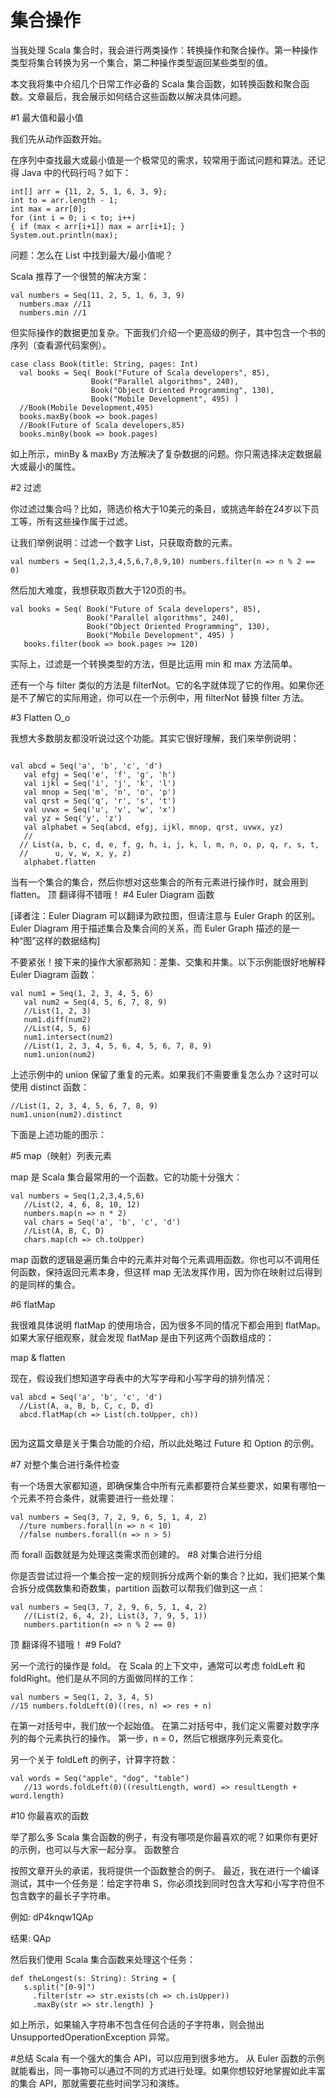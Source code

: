 # 集合操作




当我处理 Scala 集合时，我会进行两类操作：转换操作和聚合操作。第一种操作类型将集合转换为另一个集合，第二种操作类型返回某些类型的值。

本文我将集中介绍几个日常工作必备的 Scala 集合函数，如转换函数和聚合函数。文章最后，我会展示如何结合这些函数以解决具体问题。

#1 最大值和最小值

我们先从动作函数开始。

在序列中查找最大或最小值是一个极常见的需求，较常用于面试问题和算法。还记得 Java 中的代码行吗？如下：

```
int[] arr = {11, 2, 5, 1, 6, 3, 9}; 
int to = arr.length - 1; 
int max = arr[0]; 
for (int i = 0; i < to; i++) 
{ if (max < arr[i+1]) max = arr[i+1]; } 
System.out.println(max);
```

问题：怎么在 List 中找到最大/最小值呢？

Scala 推荐了一个很赞的解决方案：

```
val numbers = Seq(11, 2, 5, 1, 6, 3, 9) 
  numbers.max //11 
  numbers.min //1
```

但实际操作的数据更加复杂。下面我们介绍一个更高级的例子，其中包含一个书的序列（查看源代码案例）。

```
case class Book(title: String, pages: Int) 
  val books = Seq( Book("Future of Scala developers", 85), 
                  Book("Parallel algorithms", 240), 
                  Book("Object Oriented Programming", 130), 
                  Book("Mobile Development", 495) ) 
  //Book(Mobile Development,495) 
  books.maxBy(book => book.pages) 
  //Book(Future of Scala developers,85) 
  books.minBy(book => book.pages)

```
如上所示，minBy & maxBy 方法解决了复杂数据的问题。你只需选择决定数据最大或最小的属性。

#2 过滤

你过滤过集合吗？比如，筛选价格大于10美元的条目，或挑选年龄在24岁以下员工等，所有这些操作属于过滤。

让我们举例说明：过滤一个数字 List，只获取奇数的元素。

```
val numbers = Seq(1,2,3,4,5,6,7,8,9,10) numbers.filter(n => n % 2 == 0)

```
然后加大难度，我想获取页数大于120页的书。

```
val books = Seq( Book("Future of Scala developers", 85), 
                 Book("Parallel algorithms", 240), 
                 Book("Object Oriented Programming", 130), 
                 Book("Mobile Development", 495) ) 
   books.filter(book => book.pages >= 120)
```

实际上，过滤是一个转换类型的方法，但是比运用 min 和 max 方法简单。

还有一个与 filter 类似的方法是 filterNot。它的名字就体现了它的作用。如果你还是不了解它的实际用途，你可以在一个示例中，用 filterNot 替换 filter 方法。


#3 Flatten O_o

我想大多数朋友都没听说过这个功能。其实它很好理解，我们来举例说明：

```

val abcd = Seq('a', 'b', 'c', 'd') 
   val efgj = Seq('e', 'f', 'g', 'h') 
   val ijkl = Seq('i', 'j', 'k', 'l') 
   val mnop = Seq('m', 'n', 'o', 'p') 
   val qrst = Seq('q', 'r', 's', 't') 
   val uvwx = Seq('u', 'v', 'w', 'x') 
   val yz = Seq('y', 'z') 
   val alphabet = Seq(abcd, efgj, ijkl, mnop, qrst, uvwx, yz) 
   // 
  // List(a, b, c, d, e, f, g, h, i, j, k, l, m, n, o, p, q, r, s, t,
  //      u, v, w, x, y, z) 
   alphabet.flatten

```

当有一个集合的集合，然后你想对这些集合的所有元素进行操作时，就会用到 flatten。
顶  翻译得不错哦！
#4 Euler Diagram 函数

[译者注：Euler Diagram 可以翻译为欧拉图，但请注意与 Euler Graph 的区别。Euler Diagram 用于描述集合及集合间的关系，而 Euler Graph 描述的是一种“图”这样的数据结构]

不要紧张！接下来的操作大家都熟知：差集、交集和并集。以下示例能很好地解释 Euler Diagram 函数：

```
val num1 = Seq(1, 2, 3, 4, 5, 6) 
   val num2 = Seq(4, 5, 6, 7, 8, 9) 
   //List(1, 2, 3) 
   num1.diff(num2) 
   //List(4, 5, 6) 
   num1.intersect(num2) 
   //List(1, 2, 3, 4, 5, 6, 4, 5, 6, 7, 8, 9) 
   num1.union(num2)
```
上述示例中的 union 保留了重复的元素。如果我们不需要重复怎么办？这时可以使用 distinct 函数：

```
//List(1, 2, 3, 4, 5, 6, 7, 8, 9) 
num1.union(num2).distinct
```
下面是上述功能的图示：
[](https://static.oschina.net/uploads/space/2016/1228/160909_30ZZ_2903254.png)

#5 map（映射）列表元素

map 是 Scala 集合最常用的一个函数。它的功能十分强大：

```
val numbers = Seq(1,2,3,4,5,6) 
   //List(2, 4, 6, 8, 10, 12) 
   numbers.map(n => n * 2) 
   val chars = Seq('a', 'b', 'c', 'd') 
   //List(A, B, C, D) 
   chars.map(ch => ch.toUpper)
```
map 函数的逻辑是遍历集合中的元素并对每个元素调用函数。你也可以不调用任何函数，保持返回元素本身，但这样 map 无法发挥作用，因为你在映射过后得到的是同样的集合。

#6 flatMap

我很难具体说明 flatMap 的使用场合，因为很多不同的情况下都会用到 flatMap。如果大家仔细观察，就会发现 flatMap 是由下列这两个函数组成的：

map & flatten

现在，假设我们想知道字母表中的大写字母和小写字母的排列情况：

```
val abcd = Seq('a', 'b', 'c', 'd') 
  //List(A, a, B, b, C, c, D, d) 
  abcd.flatMap(ch => List(ch.toUpper, ch))
  
```

因为这篇文章是关于集合功能的介绍，所以此处略过 Future 和 Option 的示例。

#7 对整个集合进行条件检查

有一个场景大家都知道，即确保集合中所有元素都要符合某些要求，如果有哪怕一个元素不符合条件，就需要进行一些处理：

```
val numbers = Seq(3, 7, 2, 9, 6, 5, 1, 4, 2) 
  //ture numbers.forall(n => n < 10) 
  //false numbers.forall(n => n > 5)

```
而 forall 函数就是为处理这类需求而创建的。
#8 对集合进行分组

你是否尝试过将一个集合按一定的规则拆分成两个新的集合？比如，我们把某个集合拆分成偶数集和奇数集，partition 函数可以帮我们做到这一点：

```
val numbers = Seq(3, 7, 2, 9, 6, 5, 1, 4, 2) 
   //(List(2, 6, 4, 2), List(3, 7, 9, 5, 1)) 
   numbers.partition(n => n % 2 == 0)
```

顶  翻译得不错哦！
#9 Fold?

另一个流行的操作是 fold。 在 Scala 的上下文中，通常可以考虑 foldLeft 和 foldRight。他们是从不同的方面做同样的工作： 

```
val numbers = Seq(1, 2, 3, 4, 5) 
//15 numbers.foldLeft(0)((res, n) => res + n)
```

在第一对括号中，我们放一个起始值。 在第二对括号中，我们定义需要对数字序列的每个元素执行的操作。 第一步，n = 0，然后它根据序列元素变化。

另一个关于 foldLeft 的例子，计算字符数：

```
val words = Seq("apple", "dog", "table") 
   //13 words.foldLeft(0)((resultLength, word) => resultLength + word.length)

```



#10 你最喜欢的函数

举了那么多 Scala 集合函数的例子，有没有哪项是你最喜欢的呢？如果你有更好的示例，也可以与大家一起分享。
函数整合

按照文章开头的承诺，我将提供一个函数整合的例子。 最近，我在进行一个编译测试，其中一个任务是：给定字符串 S，你必须找到同时包含大写和小写字符但不包含数字的最长子字符串。

例如: dP4knqw1QAp

结果: QAp

然后我们使用 Scala 集合函数来处理这个任务：

```
def theLongest(s: String): String = { 
   s.split("[0-9]") 
     .filter(str => str.exists(ch => ch.isUpper)) 
     .maxBy(str => str.length) }

```
如上所示，如果输入字符串不包含任何合适的子字符串，则会抛出 UnsupportedOperationException 异常。

#总结
Scala 有一个强大的集合 API，可以应用到很多地方。 从 Euler 函数的示例就能看出，同一事物可以通过不同的方式进行处理。如果你想较好地掌握如此丰富的集合 API，那就需要花些时间学习和演练。


<!--
create time: 2018-03-26 15:30:58
Author: Alfred

This file is created by Marboo<http://marboo.io> template file $MARBOO_HOME/.media/starts/default.md
本文件由 Marboo<http://marboo.io> 模板文件 $MARBOO_HOME/.media/starts/default.md 创建
-->

